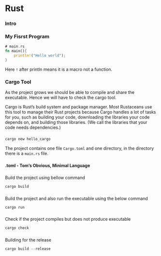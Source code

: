 # Rust
### Intro



### My Fisrst Program
```rs
# main.rs
fn main(){
    println!("Hello world");
}
```
Here `!` after println means it is a macro not a function. 

### Cargo Tool
As the project grows we should be able to compile and share the executable. Hence we will have to check
the cargo tool.

Cargo is Rust’s build system and package manager. Most Rustaceans use this tool to manage their Rust 
projects because Cargo handles a lot of tasks for you, such as building your code, downloading the 
libraries your code depends on, and building those libraries. (We call the libraries that your code 
needs dependencies.)


### 
```rs
cargo new hello_cargo
```

The project contains one file `Cargo.toml` and one directory, in the directory there is a `main.rs` file.

###

__.toml - Tom’s Obvious, Minimal Language__


###
Build the project using bellow command 
```rs
cargo build
```

### 
Build the project and also run the executable using the below command
```rs
cargo run
```

### 
Check if the project compiles but does not produce executable
```rs
cargo check
``` 

###
Building for the release
```rs
cargo build --release
```
